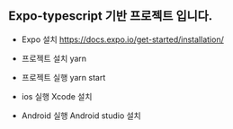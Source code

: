 ## Expo-typescript 기반 프로젝트 입니다.

* Expo 설치
https://docs.expo.io/get-started/installation/

* 프로젝트 설치
yarn

* 프로젝트 실행
yarn start

* ios 실행
Xcode 설치

* Android 실행
Android studio 설치